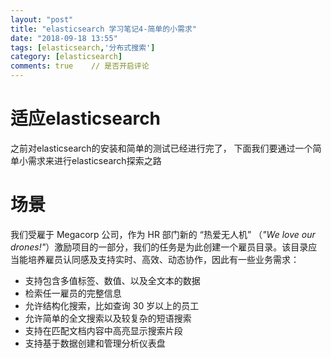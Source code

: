 ```yaml
---
layout: "post"
title: "elasticsearch 学习笔记4-简单的小需求"
date: "2018-09-18 13:55"
tags: [elasticsearch,'分布式搜索']
category: [elasticsearch]
comments: true    // 是否开启评论
---
```


# 适应elasticsearch

之前对elasticsearch的安装和简单的测试已经进行完了， 下面我们要通过一个简单小需求来进行elasticsearch探索之路

# 场景
我们受雇于 Megacorp 公司，作为 HR 部门新的 “热爱无人机” （_"We love our drones!"_）激励项目的一部分，我们的任务是为此创建一个雇员目录。该目录应当能培养雇员认同感及支持实时、高效、动态协作，因此有一些业务需求：

- 支持包含多值标签、数值、以及全文本的数据
- 检索任一雇员的完整信息
- 允许结构化搜索，比如查询 30 岁以上的员工
- 允许简单的全文搜索以及较复杂的短语搜索
- 支持在匹配文档内容中高亮显示搜索片段
- 支持基于数据创建和管理分析仪表盘
